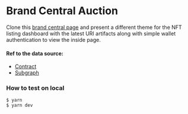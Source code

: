 # Brand Central Auction

Clone this [brand central page](https://brand.blockswap.network/) and present a different theme for the NFT listing dashboard with the latest URI artifacts along with simple wallet authentication to view the inside page.

#### Ref to the data source:
- [Contract](https://etherscan.io/address/0x4ea67aebb61f7ff6e15e237c8b79d29c41f750fd#code)
- [Subgraph](https://thegraph.com/hosted-service/subgraph/vince0656/brand-central?version=current)

### How to test on local
```
$ yarn
$ yarn dev
```